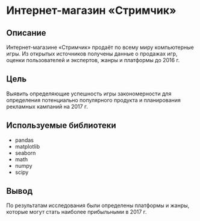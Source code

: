 # Интернет-магазин «Стримчик»
## Описание
Интернет-магазине «Стримчик» продаёт по всему миру компьютерные игры. Из открытых источников получены данные о продажах игр, оценки пользователей и экспертов, жанры и платформы до 2016 г. 
## Цель
Выявить определяющие успешность игры закономерности для определения потенциально популярного продукта и планирования рекламных кампаний на 2017 г.
## Используемые библиотеки
- pandas
- matplotlib
- seaborn
- math
- numpy
- scipy
## Вывод
По результатам исследования были определены платформы и жанры, которые могут стать наиболее прибыльными в 2017 г.
